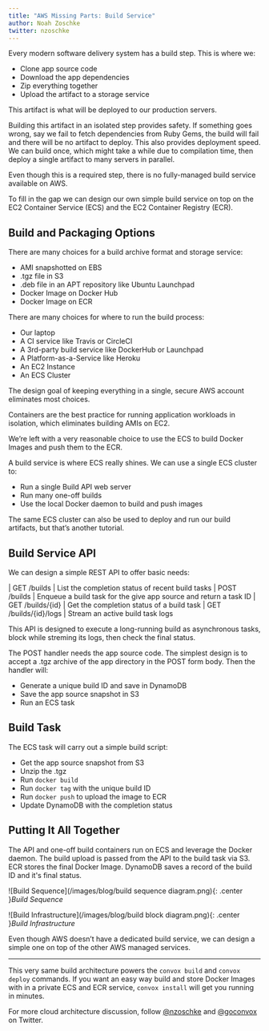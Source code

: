 ```yaml
---
title: "AWS Missing Parts: Build Service"
author: Noah Zoschke
twitter: nzoschke
---
```


Every modern software delivery system has a build step. This is where we:

* Clone app source code
* Download the app dependencies
* Zip everything together
* Upload the artifact to a storage service

This artifact is what will be deployed to our production servers.

Building this artifact in an isolated step provides safety. If something goes wrong, say we fail to fetch dependencies from Ruby Gems, the build will fail and there will be no artifact to deploy. This also provides deployment speed. We can build once, which might take a while due to compilation time, then deploy a single artifact to many servers in parallel.

Even though this is a required step, there is no fully-managed build service available on AWS.

To fill in the gap we can design our own simple build service on top on the EC2 Container Service (ECS) and the EC2 Container Registry (ECR).

<!--more-->

## Build and Packaging Options

There are many choices for a build archive format and storage service:

* AMI snapshotted on EBS
* .tgz file in S3
* .deb file in an APT repository like Ubuntu Launchpad
* Docker Image on Docker Hub
* Docker Image on ECR

There are many choices for where to run the build process:

* Our laptop
* A CI service like Travis or CircleCI
* A 3rd-party build service like DockerHub or Launchpad
* A Platform-as-a-Service like Heroku
* An EC2 Instance
* An ECS Cluster

The design goal of keeping everything in a single, secure AWS account eliminates most choices. 

Containers are the best practice for running application workloads in isolation, which eliminates building AMIs on EC2.

We’re left with a very reasonable choice to use the ECS to build Docker Images and push them to the ECR.
 
A build service is where ECS really shines. We can use a single ECS cluster to:

* Run a single Build API web server
* Run many one-off builds
* Use the local Docker daemon to build and push images

The same ECS cluster can also be used to deploy and run our build artifacts, but that’s another tutorial.

## Build Service API

We can design a simple REST API to offer basic needs:

| GET  /builds           | List the completion status of recent build tasks
| POST /builds           | Enqueue a build task for the give app source and return a task ID
| GET  /builds/{id}      | Get the completion status of a build task
| GET  /builds/{id}/logs | Stream an active build task logs

This API is designed to execute a long-running build as asynchronous tasks, block while streming its logs, then check the final status.

The POST handler needs the app source code. The simplest design is to accept a .tgz archive of the app directory in the POST form body. Then the handler will:

* Generate a unique build ID and save in DynamoDB
* Save the app source snapshot in S3
* Run an ECS task

## Build Task

The ECS task will carry out a simple build script:

* Get the app source snapshot from S3
* Unzip the .tgz
* Run `docker build`
* Run `docker tag` with the unique build ID
* Run `docker push` to upload the image to ECR
* Update DynamoDB with the completion status

## Putting It All Together

The API and one-off build containers run on ECS and leverage the Docker daemon. The build upload is passed from the API to the build task via S3. ECR stores the final Docker Image. DynamoDB saves a record of the build ID and it's final status.

![Build Sequence](/images/blog/build sequence diagram.png){: .center }*Build Sequence*

![Build Infrastructure](/images/blog/build block diagram.png){: .center }*Build Infrastructure*

Even though AWS doesn’t have a dedicated build service, we can design a simple one on top of the other AWS managed services.

---

This very same build architecture powers the `convox build` and `convox deploy` commands. If you want an easy way build and store Docker Images with in a private ECS and ECR service, `convox install` will get you running in minutes.

For more cloud architecture discussion, follow [@nzoschke](https://twitter.com/nzoschke) and [@goconvox](https://twitter.com/goconvox) on Twitter.

